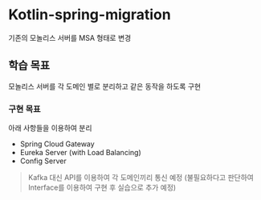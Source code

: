 # Kotlin-spring-migration
기존의 모놀리스 서버를 MSA 형태로 변경

## 학습 목표
모놀리스 서버를 각 도메인 별로 분리하고 같은 동작을 하도록 구현

### 구현 목표
 아래 사항들을 이용하여 분리
- Spring Cloud Gateway
- Eureka Server (with Load Balancing)
- Config Server

> Kafka 대신 API를 이용하여 각 도메인끼리 통신 예정 (불필요하다고 판단하여 Interface를 이용하여 구현 후 실습으로 추가 예정)


